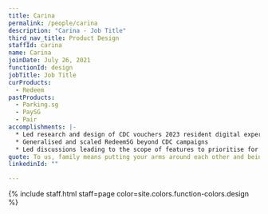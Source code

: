 ```yaml
---
title: Carina
permalink: /people/carina
description: "Carina - Job Title"
third_nav_title: Product Design
staffId: carina
name: Carina
joinDate: July 26, 2021
functionId: design
jobTitle: Job Title
curProducts:
  - Redeem
pastProducts:
  - Parking.sg
  - PaySG
  - Pair
accomplishments: |-
  * Led research and design of CDC vouchers 2023 resident digital experience
  * Generalised and scaled RedeemSG beyond CDC campaigns
  * Led discussions leading to the scope of features to prioritise for Pair MVP
quote: To us, family means putting your arms around each other and being there.
linkedinId: ""

---
```


{% include staff.html staff=page color=site.colors.function-colors.design %}
